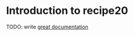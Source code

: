 # Introduction to recipe20

TODO: write [great documentation](http://jacobian.org/writing/what-to-write/)
